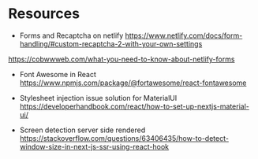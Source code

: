 # Resources

- Forms and Recaptcha on netlify
https://www.netlify.com/docs/form-handling/#custom-recaptcha-2-with-your-own-settings

https://cobwwweb.com/what-you-need-to-know-about-netlify-forms

- Font Awesome in React
https://www.npmjs.com/package/@fortawesome/react-fontawesome


- Stylesheet injection issue solution for MaterialUI
https://developerhandbook.com/react/how-to-set-up-nextjs-material-ui/

- Screen detection server side rendered
https://stackoverflow.com/questions/63406435/how-to-detect-window-size-in-next-js-ssr-using-react-hook